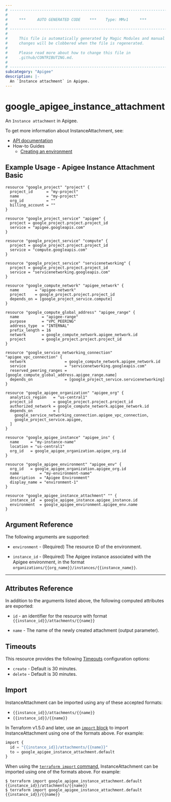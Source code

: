 ```yaml
---
# ----------------------------------------------------------------------------
#
#     ***     AUTO GENERATED CODE    ***    Type: MMv1     ***
#
# ----------------------------------------------------------------------------
#
#     This file is automatically generated by Magic Modules and manual
#     changes will be clobbered when the file is regenerated.
#
#     Please read more about how to change this file in
#     .github/CONTRIBUTING.md.
#
# ----------------------------------------------------------------------------
subcategory: "Apigee"
description: |-
  An `Instance attachment` in Apigee.
---
```


# google\_apigee\_instance\_attachment

An `Instance attachment` in Apigee.


To get more information about InstanceAttachment, see:

* [API documentation](https://cloud.google.com/apigee/docs/reference/apis/apigee/rest/v1/organizations.instances.attachments/create)
* How-to Guides
    * [Creating an environment](https://cloud.google.com/apigee/docs/api-platform/get-started/create-environment)

## Example Usage - Apigee Instance Attachment Basic


```hcl
resource "google_project" "project" {
  project_id      = "my-project"
  name            = "my-project"
  org_id          = ""
  billing_account = ""
}

resource "google_project_service" "apigee" {
  project = google_project.project.project_id
  service = "apigee.googleapis.com"
}

resource "google_project_service" "compute" {
  project = google_project.project.project_id
  service = "compute.googleapis.com"
}

resource "google_project_service" "servicenetworking" {
  project = google_project.project.project_id
  service = "servicenetworking.googleapis.com"
}

resource "google_compute_network" "apigee_network" {
  name       = "apigee-network"
  project    = google_project.project.project_id
  depends_on = [google_project_service.compute]
}

resource "google_compute_global_address" "apigee_range" {
  name          = "apigee-range"
  purpose       = "VPC_PEERING"
  address_type  = "INTERNAL"
  prefix_length = 16
  network       = google_compute_network.apigee_network.id
  project       = google_project.project.project_id
}

resource "google_service_networking_connection" "apigee_vpc_connection" {
  network                 = google_compute_network.apigee_network.id
  service                 = "servicenetworking.googleapis.com"
  reserved_peering_ranges = [google_compute_global_address.apigee_range.name]
  depends_on              = [google_project_service.servicenetworking]
}

resource "google_apigee_organization" "apigee_org" {
  analytics_region   = "us-central1"
  project_id         = google_project.project.project_id
  authorized_network = google_compute_network.apigee_network.id
  depends_on         = [
    google_service_networking_connection.apigee_vpc_connection,
    google_project_service.apigee,
  ]
}

resource "google_apigee_instance" "apigee_ins" {
  name     = "my-instance-name"
  location = "us-central1"
  org_id   = google_apigee_organization.apigee_org.id
}

resource "google_apigee_environment" "apigee_env" {
  org_id   = google_apigee_organization.apigee_org.id
  name         = "my-environment-name"
  description  = "Apigee Environment"
  display_name = "environment-1"
}

resource "google_apigee_instance_attachment" "" {
  instance_id  = google_apigee_instance.apigee_instance.id
  environment  = google_apigee_environment.apigee_env.name
}
```

## Argument Reference

The following arguments are supported:


* `environment` -
  (Required)
  The resource ID of the environment.

* `instance_id` -
  (Required)
  The Apigee instance associated with the Apigee environment,
  in the format `organizations/{{org_name}}/instances/{{instance_name}}`.


- - -



## Attributes Reference

In addition to the arguments listed above, the following computed attributes are exported:

* `id` - an identifier for the resource with format `{{instance_id}}/attachments/{{name}}`

* `name` -
  The name of the newly created  attachment (output parameter).


## Timeouts

This resource provides the following
[Timeouts](https://developer.hashicorp.com/terraform/plugin/sdkv2/resources/retries-and-customizable-timeouts) configuration options:

- `create` - Default is 30 minutes.
- `delete` - Default is 30 minutes.

## Import


InstanceAttachment can be imported using any of these accepted formats:

* `{{instance_id}}/attachments/{{name}}`
* `{{instance_id}}/{{name}}`


In Terraform v1.5.0 and later, use an [`import` block](https://developer.hashicorp.com/terraform/language/import) to import InstanceAttachment using one of the formats above. For example:

```tf
import {
  id = "{{instance_id}}/attachments/{{name}}"
  to = google_apigee_instance_attachment.default
}
```

When using the [`terraform import` command](https://developer.hashicorp.com/terraform/cli/commands/import), InstanceAttachment can be imported using one of the formats above. For example:

```
$ terraform import google_apigee_instance_attachment.default {{instance_id}}/attachments/{{name}}
$ terraform import google_apigee_instance_attachment.default {{instance_id}}/{{name}}
```
